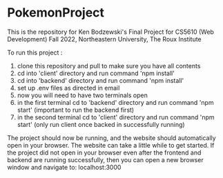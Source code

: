 # PokemonProject
This is the repository for Ken Bodzewski's Final Project for CS5610 (Web Development) Fall 2022, Northeastern University, The Roux Institute

To run this project :
1. clone this repository and pull to make sure you have all contents
2. cd into 'client' directory and run command 'npm install'
3. cd into 'backend' directory and run command 'npm install'
4. set up .env files as directed in email
5. now you will need to have two terminals open 
6. in the first terminal cd to 'backend' directory and run command 'npm start' (important to run the backend first)
7. in the second terminal cd to 'client' directory and run command 'npm start' (only run client once backed in successfully running)

The project should now be running, and the website should automatically open in your browser. The website can take a little while to get started.
If the project did not open in your browser even after the frontend and backend are running successfully, then you can open a new browser window and navigate to: localhost:3000

